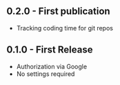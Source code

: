 ## 0.2.0 - First publication
* Tracking coding time for git repos

## 0.1.0 - First Release
* Authorization via Google
* No settings required
